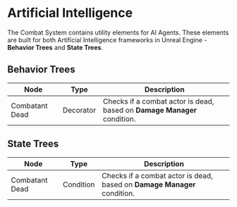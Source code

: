 # Artificial Intelligence
<primary-label ref="combat"/>

The Combat System contains utility elements for AI Agents. These elements are built for both Artificial Intelligence
frameworks in Unreal Engine - **Behavior Trees** and **State Trees**.

## Behavior Trees

| Node           | Type      | Description                                                              |
|----------------|-----------|--------------------------------------------------------------------------|
| Combatant Dead | Decorator | Checks if a combat actor is dead, based on **Damage Manager** condition. |

## State Trees

| Node           | Type      | Description                                                              |
|----------------|-----------|--------------------------------------------------------------------------|
| Combatant Dead | Condition | Checks if a combat actor is dead, based on **Damage Manager** condition. |
